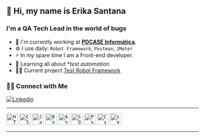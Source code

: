 ## 💜 Hi, my name is Erika Santana

### I'm a QA Tech Lead in the world of bugs

- 🏢 I'm currently working at **[PDCASE Informática](https://www.pdcase.com/index.html).**
- ⚙️ I use daily: `Robot Framework`, `Postman`, `JMeter`
- ⚡️ In my spare time I am a Front-end developer.
- 🌱 Learning all about **test automation*
- 👨‍💻 Current project [Test Robot Framework](https://github.com/erikasantanaa/Teste_Robot_Framework_orangehrm)

### 🤝🏻 Connect with Me
[![Linkedin](https://img.shields.io/badge/-erikasantana-blue?style=flat-square&logo=Linkedin&logoColor=white&link=https://www.linkedin.com/in/erika-santana-qa-developer/)](https://www.linkedin.com/in/erika-santana-qa-developer/)




---

<code><img height="30" src="https://cdn.jsdelivr.net/gh/devicons/devicon@latest/icons/html5/html5-original.svg" alt="HTML5"/></code>
<code><img height="30" src="https://cdn.jsdelivr.net/gh/devicons/devicon@latest/icons/css3/css3-original.svg" alt="CSS"/></code>
<code><img height="30" src="https://cdn.jsdelivr.net/gh/devicons/devicon@latest/icons/javascript/javascript-original.svg" alt="Javascript"/></code>
<code><img height="30" src="https://cdn.jsdelivr.net/gh/devicons/devicon@latest/icons/bootstrap/bootstrap-original.svg" alt="Bootstrap"/></code>
<code><img height="30" src="https://cdn.jsdelivr.net/gh/devicons/devicon@latest/icons/angular/angular-original.svg" alt="Angular"/></code>
<code><img height="30" src="https://cdn.jsdelivr.net/gh/devicons/devicon@latest/icons/azuresqldatabase/azuresqldatabase-original.svg" alt="SQL"/></code>
<code><img height="30" src="https://cdn.jsdelivr.net/gh/devicons/devicon@latest/icons/postman/postman-original.svg" alt="Postman"/></code>
<code><img height="30" src="https://cdn.jsdelivr.net/gh/devicons/devicon@latest/icons/cypressio/cypressio-original.svg" alt="Cypress"/></code>
<code><img height="30" src="https://cdn.jsdelivr.net/gh/devicons/devicon@latest/icons/selenium/selenium-original.svg" alt="selenium"/></code>


---


